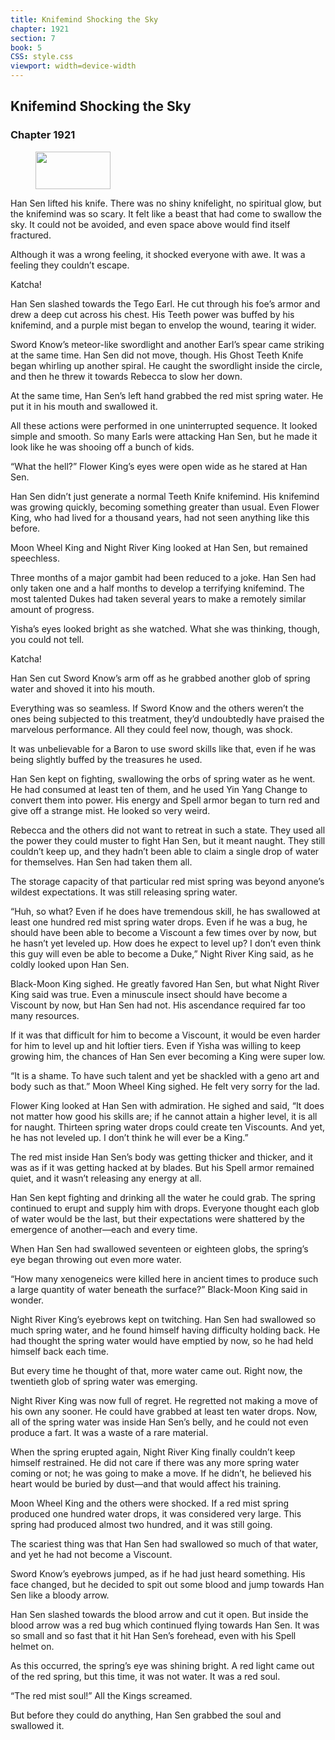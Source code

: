```yaml
---
title: Knifemind Shocking the Sky
chapter: 1921
section: 7
book: 5
CSS: style.css
viewport: width=device-width
---
```


## Knifemind Shocking the Sky

### Chapter 1921

<figure>
	<img src="../Images/gem.gif" alt="" id="gem" width="120" height="60" />
</figure>

Han Sen lifted his knife. There was no shiny knifelight, no spiritual glow, but the knifemind was so scary. It felt like a beast that had come to swallow the sky. It could not be avoided, and even space above would find itself fractured.

Although it was a wrong feeling, it shocked everyone with awe. It was a feeling they couldn’t escape.

Katcha!

Han Sen slashed towards the Tego Earl. He cut through his foe’s armor and drew a deep cut across his chest. His Teeth power was buffed by his knifemind, and a purple mist began to envelop the wound, tearing it wider.

Sword Know’s meteor-like swordlight and another Earl’s spear came striking at the same time. Han Sen did not move, though. His Ghost Teeth Knife began whirling up another spiral. He caught the swordlight inside the circle, and then he threw it towards Rebecca to slow her down.

At the same time, Han Sen’s left hand grabbed the red mist spring water. He put it in his mouth and swallowed it.

All these actions were performed in one uninterrupted sequence. It looked simple and smooth. So many Earls were attacking Han Sen, but he made it look like he was shooing off a bunch of kids.

“What the hell?” Flower King’s eyes were open wide as he stared at Han Sen.

Han Sen didn’t just generate a normal Teeth Knife knifemind. His knifemind was growing quickly, becoming something greater than usual. Even Flower King, who had lived for a thousand years, had not seen anything like this before.

Moon Wheel King and Night River King looked at Han Sen, but remained speechless.

Three months of a major gambit had been reduced to a joke. Han Sen had only taken one and a half months to develop a terrifying knifemind. The most talented Dukes had taken several years to make a remotely similar amount of progress.

Yisha’s eyes looked bright as she watched. What she was thinking, though, you could not tell.

Katcha!

Han Sen cut Sword Know’s arm off as he grabbed another glob of spring water and shoved it into his mouth.

Everything was so seamless. If Sword Know and the others weren’t the ones being subjected to this treatment, they’d undoubtedly have praised the marvelous performance. All they could feel now, though, was shock.

It was unbelievable for a Baron to use sword skills like that, even if he was being slightly buffed by the treasures he used.

Han Sen kept on fighting, swallowing the orbs of spring water as he went. He had consumed at least ten of them, and he used Yin Yang Change to convert them into power. His energy and Spell armor began to turn red and give off a strange mist. He looked so very weird.

Rebecca and the others did not want to retreat in such a state. They used all the power they could muster to fight Han Sen, but it meant naught. They still couldn’t keep up, and they hadn’t been able to claim a single drop of water for themselves. Han Sen had taken them all.

The storage capacity of that particular red mist spring was beyond anyone’s wildest expectations. It was still releasing spring water.

“Huh, so what? Even if he does have tremendous skill, he has swallowed at least one hundred red mist spring water drops. Even if he was a bug, he should have been able to become a Viscount a few times over by now, but he hasn’t yet leveled up. How does he expect to level up? I don’t even think this guy will even be able to become a Duke,” Night River King said, as he coldly looked upon Han Sen.

Black-Moon King sighed. He greatly favored Han Sen, but what Night River King said was true. Even a minuscule insect should have become a Viscount by now, but Han Sen had not. His ascendance required far too many resources.

If it was that difficult for him to become a Viscount, it would be even harder for him to level up and hit loftier tiers. Even if Yisha was willing to keep growing him, the chances of Han Sen ever becoming a King were super low.

“It is a shame. To have such talent and yet be shackled with a geno art and body such as that.” Moon Wheel King sighed. He felt very sorry for the lad.

Flower King looked at Han Sen with admiration. He sighed and said, “It does not matter how good his skills are; if he cannot attain a higher level, it is all for naught. Thirteen spring water drops could create ten Viscounts. And yet, he has not leveled up. I don’t think he will ever be a King.”

The red mist inside Han Sen’s body was getting thicker and thicker, and it was as if it was getting hacked at by blades. But his Spell armor remained quiet, and it wasn’t releasing any energy at all.

Han Sen kept fighting and drinking all the water he could grab. The spring continued to erupt and supply him with drops. Everyone thought each glob of water would be the last, but their expectations were shattered by the emergence of another—each and every time.

When Han Sen had swallowed seventeen or eighteen globs, the spring’s eye began throwing out even more water.

“How many xenogeneics were killed here in ancient times to produce such a large quantity of water beneath the surface?” Black-Moon King said in wonder.

Night River King’s eyebrows kept on twitching. Han Sen had swallowed so much spring water, and he found himself having difficulty holding back. He had thought the spring water would have emptied by now, so he had held himself back each time.

But every time he thought of that, more water came out. Right now, the twentieth glob of spring water was emerging.

Night River King was now full of regret. He regretted not making a move of his own any sooner. He could have grabbed at least ten water drops. Now, all of the spring water was inside Han Sen’s belly, and he could not even produce a fart. It was a waste of a rare material.

When the spring erupted again, Night River King finally couldn’t keep himself restrained. He did not care if there was any more spring water coming or not; he was going to make a move. If he didn’t, he believed his heart would be buried by dust—and that would affect his training.

Moon Wheel King and the others were shocked. If a red mist spring produced one hundred water drops, it was considered very large. This spring had produced almost two hundred, and it was still going.

The scariest thing was that Han Sen had swallowed so much of that water, and yet he had not become a Viscount.

Sword Know’s eyebrows jumped, as if he had just heard something. His face changed, but he decided to spit out some blood and jump towards Han Sen like a bloody arrow.

Han Sen slashed towards the blood arrow and cut it open. But inside the blood arrow was a red bug which continued flying towards Han Sen. It was so small and so fast that it hit Han Sen’s forehead, even with his Spell helmet on.

As this occurred, the spring’s eye was shining bright. A red light came out of the red spring, but this time, it was not water. It was a red soul.

“The red mist soul!” All the Kings screamed.

But before they could do anything, Han Sen grabbed the soul and swallowed it.